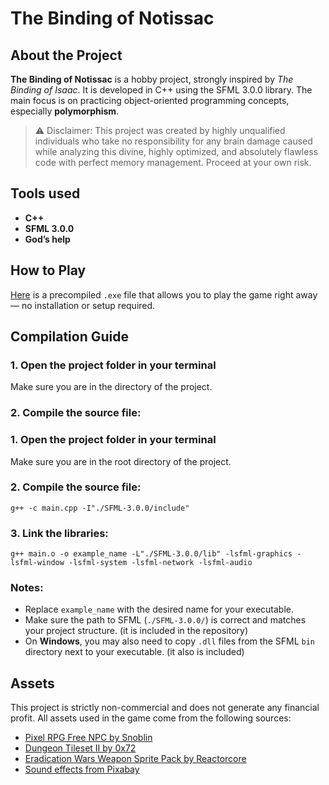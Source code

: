 # The Binding of Notissac

## About the Project

**The Binding of Notissac** is a hobby project, strongly inspired by *The Binding of Isaac*. It is developed in C++ using the SFML 3.0.0 library. The main focus is on practicing object-oriented programming concepts, especially **polymorphism**.

> ⚠️ Disclaimer: This project was created by highly unqualified individuals who take no responsibility for any brain damage caused while analyzing this divine, highly optimized, and absolutely flawless code with perfect memory management. Proceed at your own risk.

## Tools used

- **C++**
- **SFML 3.0.0**
- **God’s help** 

## How to Play

[Here](https://mega.nz/file/vwBxlZZC#fW8a1laHALsKUOsJyPNfB5chmsUNmIx2mOMNXm13uAk) is a precompiled `.exe` file that allows you to play the game right away — no installation or setup required.

## Compilation Guide

### 1. Open the project folder in your terminal

Make sure you are in the directory of the project.

### 2. Compile the source file:

### 1. Open the project folder in your terminal

Make sure you are in the root directory of the project.

### 2. Compile the source file:
```console
g++ -c main.cpp -I"./SFML-3.0.0/include"
```
### 3. Link the libraries:
```console
g++ main.o -o example_name -L"./SFML-3.0.0/lib" -lsfml-graphics -lsfml-window -lsfml-system -lsfml-network -lsfml-audio
```
### Notes:

- Replace `example_name` with the desired name for your executable.
- Make sure the path to SFML (`./SFML-3.0.0/`) is correct and matches your project structure. (it is included in the repository)
- On **Windows**, you may also need to copy `.dll` files from the SFML `bin` directory next to your executable. (it also is included)

## Assets

This project is strictly non-commercial and does not generate any financial profit. All assets used in the game come from the following sources:

- [Pixel RPG Free NPC by Snoblin](https://snoblin.itch.io/pixel-rpg-free-npc)
- [Dungeon Tileset II by 0x72](https://0x72.itch.io/dungeontileset-ii)
- [Eradication Wars Weapon Sprite Pack by Reactorcore](https://reactorcore.itch.io/eradication-wars-weapon-sprite-pack)
- [Sound effects from Pixabay](https://pixabay.com/sound-effects/)
